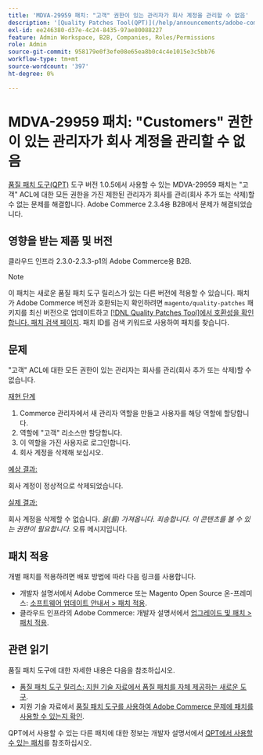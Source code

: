 ```yaml
---
title: 'MDVA-29959 패치: "고객" 권한이 있는 관리자가 회사 계정을 관리할 수 없음'
description: '[Quality Patches Tool(QPT)](/help/announcements/adobe-commerce-announcements/magento-quality-patches-released-new-tool-to-self-serve-quality-patches.md) 도구 버전 1.0.5에서 사용할 수 있는 MDVA-29959 패치는 "고객" ACL에 대한 모든 권한을 가진 제한된 관리자가 회사를 관리(회사 추가 또는 삭제)할 수 없는 문제를 해결합니다. Adobe Commerce 2.3.4용 B2B에서 문제가 해결되었습니다.'
exl-id: ee246380-d37e-4c24-8435-97ae80088227
feature: Admin Workspace, B2B, Companies, Roles/Permissions
role: Admin
source-git-commit: 958179e0f3efe08e65ea8b0c4c4e1015e3c5bb76
workflow-type: tm+mt
source-wordcount: '397'
ht-degree: 0%

---
```


# MDVA-29959 패치: &quot;Customers&quot; 권한이 있는 관리자가 회사 계정을 관리할 수 없음

[품질 패치 도구(QPT)](/help/announcements/adobe-commerce-announcements/magento-quality-patches-released-new-tool-to-self-serve-quality-patches.md) 도구 버전 1.0.5에서 사용할 수 있는 MDVA-29959 패치는 &quot;고객&quot; ACL에 대한 모든 권한을 가진 제한된 관리자가 회사를 관리(회사 추가 또는 삭제)할 수 없는 문제를 해결합니다. Adobe Commerce 2.3.4용 B2B에서 문제가 해결되었습니다.

## 영향을 받는 제품 및 버전

클라우드 인프라 2.3.0-2.3.3-p1의 Adobe Commerce용 B2B.

>[!NOTE]
>
>이 패치는 새로운 품질 패치 도구 릴리스가 있는 다른 버전에 적용할 수 있습니다. 패치가 Adobe Commerce 버전과 호환되는지 확인하려면 `magento/quality-patches` 패키지를 최신 버전으로 업데이트하고 [[!DNL Quality Patches Tool]에서 호환성을 확인합니다. 패치 검색 페이지](https://devdocs.magento.com/quality-patches/tool.html#patch-grid). 패치 ID를 검색 키워드로 사용하여 패치를 찾습니다.

## 문제

&quot;고객&quot; ACL에 대한 모든 권한이 있는 관리자는 회사를 관리(회사 추가 또는 삭제)할 수 없습니다.

<u>재현 단계</u>

1. Commerce 관리자에서 새 관리자 역할을 만들고 사용자를 해당 역할에 할당합니다.
1. 역할에 &quot;고객&quot; 리소스만 할당합니다.
1. 이 역할을 가진 사용자로 로그인합니다.
1. 회사 계정을 삭제해 보십시오.

<u>예상 결과:</u>

회사 계정이 정상적으로 삭제되었습니다.

<u>실제 결과:</u>

회사 계정을 삭제할 수 없습니다. *을(를) 가져옵니다. 죄송합니다. 이 콘텐츠를 볼 수 있는 권한이 필요합니다.* 오류 메시지입니다.

## 패치 적용

개별 패치를 적용하려면 배포 방법에 따라 다음 링크를 사용합니다.

* 개발자 설명서에서 Adobe Commerce 또는 Magento Open Source 온-프레미스: [소프트웨어 업데이트 안내서 > 패치 적용](https://devdocs.magento.com/guides/v2.4/comp-mgr/patching/mqp.html).
* 클라우드 인프라의 Adobe Commerce: 개발자 설명서에서 [업그레이드 및 패치 > 패치 적용](https://devdocs.magento.com/cloud/project/project-patch.html).

## 관련 읽기

품질 패치 도구에 대한 자세한 내용은 다음을 참조하십시오.

* [품질 패치 도구 릴리스: 지원 기술 자료에서 품질 패치를 자체 제공하는 새로운 도구](/help/announcements/adobe-commerce-announcements/magento-quality-patches-released-new-tool-to-self-serve-quality-patches.md).
* 지원 기술 자료에서 [품질 패치 도구를 사용하여 Adobe Commerce 문제에 패치를 사용할 수 있는지 확인](/help/support-tools/patches-available-in-qpt-tool/check-patch-for-magento-issue-with-magento-quality-patches.md).

QPT에서 사용할 수 있는 다른 패치에 대한 정보는 개발자 설명서에서 [QPT에서 사용할 수 있는 패치](https://devdocs.magento.com/quality-patches/tool.html#patch-grid)를 참조하십시오.
